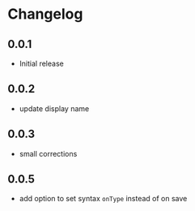 # Changelog

## 0.0.1

- Initial release

## 0.0.2

- update display name

## 0.0.3

- small corrections

## 0.0.5

- add option to set syntax `onType` instead of on save
